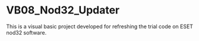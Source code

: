 VB08_Nod32_Updater
==================

This is a visual basic project developed for refreshing the trial code on ESET nod32 software.
